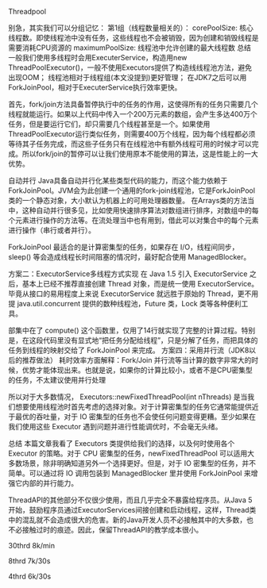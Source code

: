 Threadpool

别急，其实我们可以分组记忆：
第1组（线程数量相关的）：
corePoolSize: 核心线程数。即使线程池中没有任务，这些线程也不会被销毁，因为创建和销毁线程是需要消耗CPU资源的
maximumPoolSize: 线程池中允许创建的最大线程数
总结
一般我们使用多线程时会用ExecuterService，构造用new ThreadPoolExecutor()，一般不使用Executors提供了构造线线程池方法，避免出现OOM；
线程池相对于线程组(本文没提到)更好管理；
在JDK7之后可以用ForkJoinPool，相对于ExecuterService执行效率更快。

首先，fork/join方法具备暂停执行中的任务的作用，这使得所有的任务只需要几个线程就能运行。如果以上代码中传入一个200万元素的数组，会产生多达400万个任务，但是要运行它们，却只需要几个线程甚至是一个。如果使用ThreadPoolExecutor运行类似任务，则需要400万个线程，因为每个线程都必须等待其子任务完成，而这些子任务只有在线程池中有额外线程可用的时候才可以完成。所以fork/join的暂停可以让我们使用原本不能使用的算法，这是性能上的一大优势。

自动并行
Java具备自动并行化某些类型代码的能力，而这个能力依赖于ForkJoinPool。JVM会为此创建一个通用的fork-join线程池，它是ForkJoinPool类的一个静态对象，大小默认为机器上的可用处理器数量。
在Arrays类的方法当中，这种自动并行很多见，比如使用快速排序算法对数组进行排序，对数组中的每个元素进行操作的方法等。在流处理当中也有用到，借此可以对集合中的每个元素进行操作（串行或者并行）。

ForkJoinPool 最适合的是计算密集型的任务，如果存在 I/O，线程间同步，sleep() 等会造成线程长时间阻塞的情况时，最好配合使用 ManagedBlocker。

方案二：ExecutorService多线程方式实现
在 Java 1.5 引入 ExecutorService 之后，基本上已经不推荐直接创建 Thread 对象，而是统一使用 ExecutorService。毕竟从接口的易用程度上来说 ExecutorService 就远胜于原始的 Thread，更不用提 java.util.concurrent 提供的数种线程池，Future 类，Lock 类等各种便利工具。




部集中在了 compute() 这个函数里，仅用了14行就实现了完整的计算过程。特别是，在这段代码里没有显式地“把任务分配给线程”，只是分解了任务，而把具体的任务到线程的映射交给了 ForkJoinPool 来完成。
方案四：采用并行流（JDK8以后的推荐做法）
耗时效率方面解释：Fork/Join 并行流等当计算的数字非常大的时候，优势才能体现出来。也就是说，如果你的计算比较小，或者不是CPU密集型的任务，不太建议使用并行处理


所以对于大多数情况， Executors::newFixedThreadPool(int nThreads) 是当我们想要使用线程池时首先考虑的选择对象。对于计算密集型的任务它通常能提供近于最优的吞吐量，对于 IO 密集型的任务也不会使任何问题变得更糟。至少如果在我们使用这些 Executor 遇到问题并进行性能调优时，不会毫无头绪。



总结
本篇文章我看了 Executors 类提供给我们的选择，以及何时使用各个 Executor 的策略。对于 CPU 密集型的任务，newFixedThreadPool 可以适用大多数场景，除非明确知道另外一个选择更好。但是，对于 IO 密集型的任务，并不简单。可以通过将 IO 调用包装到 ManagedBlocker 里并使用 ForkJoinPool 来增强它内部的并行能力。


ThreadAPI的其他部分不仅很少使用，而且几乎完全不暴露给程序员。从Java 5开始，鼓励程序员通过ExecutorServices间接创建和启动线程，这样，Thread类中的混乱就不会造成很大的危害。新的Java开发人员不必接触其中的大多数，也不必接触过时的痕迹。因此，保留ThreadAPI的教学成本很小。

30thrd    8k/min













8thrd    7k/30s











4thrd    6k/30s




